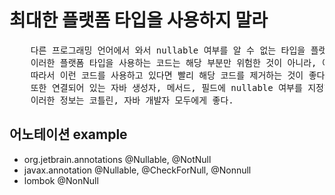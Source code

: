 # 최대한 플랫폼 타입을 사용하지 말라
<pre>
    다른 프로그래밍 언어에서 와서 nullable 여부를 알 수 없는 타입을 플랫폼 타입이라고 부른다. 
    이러한 플랫폼 타입을 사용하는 코드는 해당 부분만 위험한 것이 아니라, 이를 활용하는 곳까지 영향을 줄 수 있는 위험한 코드다.
    따라서 이런 코드를 사용하고 있다면 빨리 해당 코드를 제거하는 것이 좋다.
    또한 연결되어 있는 자바 생성자, 메서드, 필드에 nullable 여부를 지정하는 어노테이션을 활용하는 것이 좋다.
    이러한 정보는 코틀린, 자바 개발자 모두에게 좋다.
</pre>

## 어노테이션 example
- org.jetbrain.annotations @Nullable, @NotNull
- javax.annotation @Nullable, @CheckForNull, @Nonnull
- lombok @NonNull